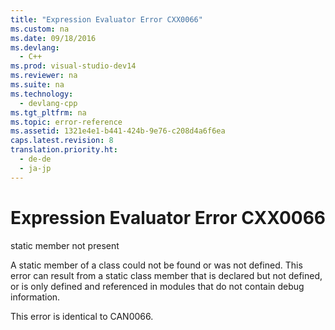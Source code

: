 ```yaml
---
title: "Expression Evaluator Error CXX0066"
ms.custom: na
ms.date: 09/18/2016
ms.devlang: 
  - C++
ms.prod: visual-studio-dev14
ms.reviewer: na
ms.suite: na
ms.technology: 
  - devlang-cpp
ms.tgt_pltfrm: na
ms.topic: error-reference
ms.assetid: 1321e4e1-b441-424b-9e76-c208d4a6f6ea
caps.latest.revision: 8
translation.priority.ht: 
  - de-de
  - ja-jp
---
```

# Expression Evaluator Error CXX0066
static member not present  
  
 A static member of a class could not be found or was not defined. This error can result from a static class member that is declared but not defined, or is only defined and referenced in modules that do not contain debug information.  
  
 This error is identical to CAN0066.